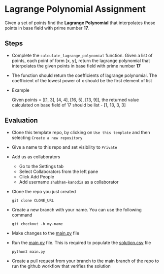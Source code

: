 # Lagrange Polynomial Assignment

Given a set of points find the **Lagrange Polynomial** that interpolates those points in base field with prime number **17**. 

## Steps

* Complete the `calculate_lagrange_polynomial` function. Given a list of points, each point of form [x, y], return the lagrange polynomial that interpolates the given points in base field with prime number **17**
* The function should return the coefficients of lagrange polynomial. The coefficient of the lowest power of x should be the first element of list
* Example

  Given points = [[1, 3], [4, 4], [16, 5], [13, 9]], the returned value calculated on base field of 17 should be list - [1, 13, 3, 3]

## Evaluation

-   Clone this template repo, by clicking on `Use this template` and then selecting `Create a new repository`

-   Give a name to this repo and set visibility to `Private`

-   Add us as collaborators

    * Go to the Settings tab
    * Select Collaborators from the left pane
    * Click Add People
    * Add username `shubham-kanodia` as a collaborator

-   Clone the repo you just created

    ```
    git clone CLONE_URL
    ```
    
-   Create a new branch with your name. You can use the following command

    ```
    git checkout -b my-name
    ```

-   Make changes to the [main.py](main.py) file

-   Run the [main.py](main.py) file. This is required to populate the [solution.csv](solution.csv) file 
    ```
    python3 main.py
    ```

-   Create a pull request from your branch to the main branch of the repo to run the github workflow that verifies the solution
